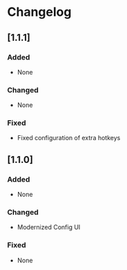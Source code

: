 # Changelog
## [1.1.1]

### Added
- None

### Changed
- None

### Fixed
- Fixed configuration of extra hotkeys

## [1.1.0]

### Added
- None

### Changed
- Modernized Config UI

### Fixed
- None